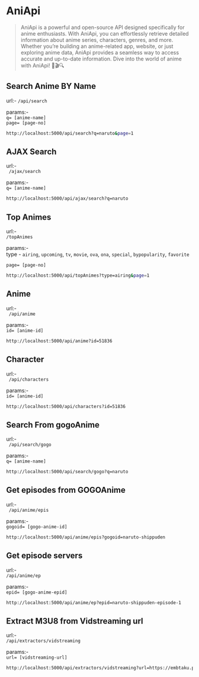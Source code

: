 # AniApi
>AniApi is a powerful and open-source API designed specifically for anime enthusiasts. With AniApi, you can effortlessly retrieve detailed information about anime series, characters, genres, and more. Whether you’re building an anime-related app, website, or just exploring anime data, AniApi provides a seamless way to access accurate and up-to-date information. Dive into the world of anime with AniApi! 🌟🎬🔍

## Search Anime BY Name


url:-
    ``` /api/search ```

 params:- <br>
   ```q= [anime-name]``` <br>
   ```page= [page-no]```

```bash
http://localhost:5000/api/search?q=naruto&page=1
```

## AJAX Search
url:- <br>
   ``` /ajax/search```

params:- <br>
    ```q= [anime-name]```

```bash
http://localhost:5000/api/ajax/search?q=naruto
```

## Top Animes

url:- <br>
```/topAnimes```

params:- <br>
type - ```airing```, ```upcoming```, `tv`, `movie`, `ova`, `ona`, `special`, `bypopularity`, `favorite` <br>

`page= [page-no]`
```bash
http://localhost:5000/api/topAnimes?type=airing&page=1
```

## Anime
url:- <br>
   ``` /api/anime```

params:- <br>
   ```id= [anime-id]```

```bash
http://localhost:5000/api/anime?id=51836
```

## Character
url:- <br>
   ``` /api/characters```

params:- <br>
    ```id= [anime-id]```

```bash
http://localhost:5000/api/characters?id=51836
```

## Search From gogoAnime
url:- <br>
   ``` /api/search/gogo```

params:- <br>
    ```q= [anime-name]```

```bash
http://localhost:5000/api/search/gogo?q=naruto
```

## Get episodes from GOGOAnime
url:- <br>
   ``` /api/anime/epis```

params:- <br>
    ```gogoid= [gogo-anime-id]```

```bash
http://localhost:5000/api/anime/epis?gogoid=naruto-shippuden
```


## Get episode servers
url:- <br>
   ```/api/anime/ep```

params:- <br>
    ```epid= [gogo-anime-epid]```

```bash
http://localhost:5000/api/anime/ep?epid=naruto-shippuden-episode-1
```

## Extract M3U8 from Vidstreaming url
url:- <br>
   ```/api/extractors/vidstreaming```

params:- <br>
    ```url= [vidstreaming-url]```

```bash
http://localhost:5000/api/extractors/vidstreaming?url=https://embtaku.pro/streaming.php?id=MjIwMQ==&title=Naruto+Shippuden+Episode+1
```

